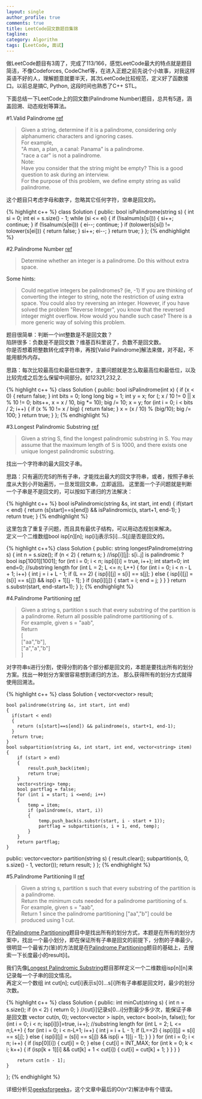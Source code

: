 ```yaml
---
layout: single
author_profile: true
comments: true
title: LeetCode回文数题目集锦
tagline: 
category: Algorithm
tags: [LeetCode, 面试]
---
```

做LeetCode题目有3周了，完成了113/166，感觉LeetCode最大的特点就是题目简洁，不像Codeforces, CodeChef等，在进入正题之前先说个小故事，对我这样英语不好的人，理解题意就要半天，其次LeetCode比较规范，定义好了函数接口。以前总是搞C, Python, 这段时间也熟悉了C++ STL。  
  
下面总结一下LeetCode上的回文数(Palindrome Number)题目，总共有5道，涵盖回溯、动态规划等算法。  
  
#1.Valid Palindrome
[ref](https://oj.leetcode.com/problems/valid-palindrome/) 

> Given a string, determine if it is a palindrome, considering only alphanumeric characters and ignoring cases.  
  For example,  
  "A man, a plan, a canal: Panama" is a palindrome.  
  "race a car" is not a palindrome.  
  Note:  
  Have you consider that the string might be empty? This is a good question to ask during an interview.  
  For the purpose of this problem, we define empty string as valid palindrome.  

这个题目只考虑字母和数字，忽略其它任何字符，空串是回文的。  

{% highlight c++ %}
  class Solution {
  public:
  	bool isPalindrome(string s) 
  	{
  		int si = 0;
  		int ei = s.size() - 1;
  		while (si <= ei)
  		{
  			if (!isalnum(s[si]))
  			{
  				si++;
  				continue;
  			}
  			if (!isalnum(s[ei]))
  			{
  				ei--;
  				continue;
  			}
  			if (tolower(s[si]) != tolower(s[ei]))
  			{
  				return false;
  			}
  			si++;
  			ei--;
  		}
  		return true;
  	}
  };
{% endhighlight %}

#2.Palindrome Number
[ref](https://oj.leetcode.com/problems/palindrome-number/)  
 
 >  Determine whether an integer is a palindrome. Do this without extra space.  

Some hints:  

> Could negative integers be palindromes? (ie, -1)
  If you are thinking of converting the integer to string, note the restriction of using extra space.
  You could also try reversing an integer. However, if you have solved the problem "Reverse Integer", you know that the reversed integer might overflow. How would you handle such case?
  There is a more generic way of solving this problem.
  
题目很简单：判断一个int整数是不是回文数？  
陷阱很多：负数是不是回文数？维基百科里说了，负数不是回文数。   
你是否想着把整数转化成字符串，再按[Valid Palindrome]解法来做，对不起，不能用额外内存。  
  
思路：每次比较最高位和最低位数字，主要问题就是怎么取最高位和最低位，以及比较完成之后怎么保留中间部分。如12321,232,2.  

{% highlight c++ %}
  class Solution {
  public:
  	bool isPalindrome(int x) 
  	{
  	  if (x < 0)
  	  { 
  	    return false; 
  	  }
  		int bits = 0;
  		long long big = 1;
  		int y = x;
  		for (; x / 10 != 0 || x % 10 != 0; bits++, x = x / 10, big *= 10);
  		big /= 10;
  		x = y;
  		for (int i = 0; i < bits / 2; i++)
  		{
  			if (x % 10 != x / big)
  			{
  				return false;
  			}
  			x = (x / 10) % (big/10);
  			big /= 100;
  		}
  		return true;
  	}
  };
{% endhighlight %}

#3.Longest Palindromic Substring
[ref](https://oj.leetcode.com/problems/longest-palindromic-substring/)  
<a name='ch3' ></a>

> Given a string S, find the longest palindromic substring in S. You may assume that the maximum length of S is 1000, and there exists one unique longest palindromic substring.

找出一个字符串的最大回文子串。  

思路：只有遍历完S的所有子串，才能找出最大的回文字符串，或者，按照子串长度从大到小开始遍历，一旦发现回文串，立即返回。
这里面一个子问题就是判断一个子串是不是回文的，可以按如下递归的方法解决：

{% highlight c++   %}
  bool isPalindromic(string &s, int start, int end)
  {
    if(start < end)
    {
      return (s[start]==s[end]) && isPalindromic(s, start+1, end-1);
    }
    return true;
  }
{% endhighlight %}

这里包含了重复子问题，而且具有最优子结构，可以用动态规划来解决。  
定义一个二维数组bool isp[n][n]; isp[i][j](i<=j)表示S[i]...S[j]是否是回文的。  

{% highlight c++%}
  class Solution {
  public:
  	string longestPalindrome(string s)
  	{
  		int n = s.size();
  		if (n < 2)
  		{
  			return s;
  		}
  		//isp[i][j]: s[i..j] is palindromic ?
  		bool isp[1001][1001];
  		for (int i = 0; i < n; isp[i][i] = true, i++);
  		int start=0;
  		int end=0;
  		//substring length
  		for (int L = 2; L <= n; L++)
  		{
  			for (int i = 0; i < n - L + 1; i++)
  			{
  				int j = i + L - 1;
  				if (L == 2)
  				{
  					isp[i][j] = s[i] == s[j];
  				}
  				else
  				{
  					isp[i][j] = (s[i] == s[j]) && isp[i + 1][j - 1];
  				}
  				if (isp[i][j])
  				{
  					start = i;
  					end = j;
  				}
  			}
  		}
  		return s.substr(start, end-start+1);
  	}
  };
{% endhighlight %}

#4.Palindrome Partitioning
[ref](https://oj.leetcode.com/problems/palindrome-partitioning/)  
<a name='ch4' ></a>

> Given a string s, partition s such that every substring of the partition is a palindrome.
  Return all possible palindrome partitioning of s.  
  For example, given s = "aab",  
  Return  
  [  
    ["aa","b"],  
    ["a","a","b"]  
  ]

对字符串s进行分割，使得分割的各个部分都是回文的，本题是要找出所有的划分方案。找出一种划分方案很容易想到递归的方法，
那么获得所有的划分方式就得使用回溯法。

{% highlight c++ %}
  class Solution {
  	vector<vector<string>> result;
  
  	bool palindrome(string &s, int start, int end)
  	{
      if(start < end)
      {
        return (s[start]==s[end]) && palindrome(s, start+1, end-1);
      }
      return true;
  	}
  	bool subpartition(string &s, int start, int end, vector<string> item)
  	{
  		if (start > end)
  		{
  			result.push_back(item);
  			return true;
  		}
  		vector<string> temp;
  		bool partflag = false;
  		for (int i = start; i <=end; i++)
  		{
  			temp = item;
  			if (palindrome(s, start, i))
  			{
  				temp.push_back(s.substr(start, i - start + 1));
  				partflag = subpartition(s, i + 1, end, temp);
  			}
  		}
  		return partflag;
  	}
  public:
  	vector<vector<string>> partition(string s)
  	{
  		result.clear();
  		subpartition(s, 0, s.size() - 1, vector<string>());
  		return result;
  	}
  };
{% endhighlight %}

#5.Palindrome Partitioning II
[ref](https://oj.leetcode.com/problems/palindrome-partitioning-ii/)  

> Given a string s, partition s such that every substring of the partition is a palindrome.  
  Return the minimum cuts needed for a palindrome partitioning of s.  
  For example, given s = "aab",  
  Return 1 since the palindrome partitioning ["aa","b"] could be produced using 1 cut.  

在[Palindrome Partitioning](#ch4)题目中是找出所有的划分方式，本题是在所有的划分方案中，找出一个最小划分，即在保证所有子串是回文的前提下，分割的子串最少。
很明显一个最省力(笨)的方法就是在[Palindrome Partitioning](#ch4)题目的基础上，去搜索一下长度最小的result[i]。 

我们先像[Longest Palindromic Substring](#ch3)题目那样定义一个二维数组isp[n][n]来记录每一个子串的回文情况。  
再定义一个数组 int cut[n]; cut[i]表示s[0]...s[i]所有子串都是回文时，最少的划分次数。

{% highlight c++ %}
  class Solution {
  public:
  	int minCut(string s)
  	{
  		int n = s.size();
  		if (n < 2)
  		{
  			return 0;
  		}
  		//cut[i]记录s[0...i]分割最少多少次，能保证子串是回文数
  		vector<int> cut(n, 0);
  		vector<vector<bool> > isp(n, vector< bool>(n, false));
  		for (int i = 0; i < n; isp[i][i]=true, i++);
  		//substring length
  		for (int L = 2; L <= n;L++)
  		{
  			for (int i = 0; i < n-L+1; i++)
  			{
  				int j = i + L - 1;
  				if (L==2)
  				{
  					isp[i][j] = s[i] == s[j];
  				}
  				else
  				{
  					isp[i][j] = (s[i] == s[j]) && isp[i + 1][j - 1];
  				}
  			}
  		}
  		for (int i = 0; i < n; i++)
  		{
  			if (isp[0][i])
  			{
  				cut[i] = 0;
  			}
  			else
  			{
  				cut[i] = INT_MAX;
  				for (int k = 0; k < i; k++)
  				{
  					if (isp[k + 1][i] && cut[k] + 1 < cut[i])
  					{
  						cut[i] = cut[k] + 1;
  					}
  				}
  			}
  		}
  		
  		return cut[n - 1];
  	}
  };
{% endhighlight %}  

详细分析见[geeksforgeeks](http://www.geeksforgeeks.org/dynamic-programming-set-17-palindrome-partitioning/)，这个文章中最后的O(n^2)解法中有个错误。
